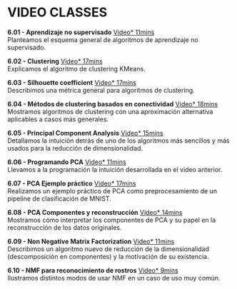 # VIDEO CLASSES

**6.01 - Aprendizaje no supervisado** [Video* 11mins](https://youtu.be/UWZjrRBVJdo) <br/> Planteamos el esquema general de algoritmos de aprendizaje no supervisado.

**6.02 - Clustering** [Video* 17mins](https://youtu.be/WHeUAMl5NgM)<br/>Explicamos el algoritmo de clustering KMeans.

**6.03 - Silhouette coefficient** [Video* 17mins](https://youtu.be/U0JZ8u_msYk)<br/>Describimos una métrica general para algoritmos de clustering.

**6.04 - Métodos de clustering basados en conectividad** [Video* 18mins](https://youtu.be/gCjfxwLCPu0)<br/>Mostramos algoritmos de clustering con una aproximación alternativa aplicables a casos más generales.

**6.05 - Principal Component Analysis** [Video* 15mins](https://youtu.be/CrX4PIXsWeg)<br/>Detallamos la intuición detrás de uno de los algoritmos más sencillos y más usados para la reducción de dimensionalidad.

**6.06 - Programando PCA** [Video* 11mins](https://youtu.be/uID4ZHLgTJQ)<br/>Llevamos a la programación la intuición desarrollada en el video anterior.

**6.07 - PCA Ejemplo práctico** [Video* 17mins](https://youtu.be/R8RjORImxCg)<br/>Realizamos un ejemplo práctico de PCA como preprocesamiento de un pipeline de clasificación de MNIST.

**6.08 - PCA Componentes y reconstrucción** [Video* 14mins](https://youtu.be/GfhRhOWyPrw)<br/>Mostramos cómo interpretar los componentes de PCA y su papel en la reconstrucción de los datos originales.

**6.09 - Non Negative Matrix Factorization** [Video* 11mins](https://youtu.be/xgvQJQVBkzY)<br/>Describimos un algoritmo nuevo de reducción de la dimensionalidad (descomposición en componentes) y la motivación de su existencia.

**6.10 - NMF para reconocimiento de rostros** [Video* 9mins](https://youtu.be/T9MGDO5PJ2A)<br/>Ilustramos distintos modos de usar NMF en un caso de uso muy común.

